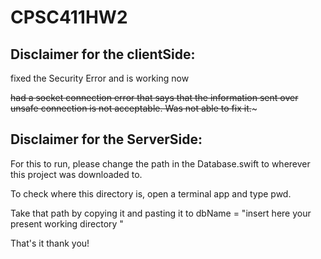 # CPSC411HW2

## Disclaimer for the clientSide:

fixed the Security Error and is working now

~~had a socket connection error that says that the information sent over unsafe connection is not acceptable. Was not able to fix it.~~~

## Disclaimer for the ServerSide:
For this to run, please change the path in the Database.swift to wherever this project was downloaded to.

To check where this directory is, open a terminal app and type pwd.

Take that path by copying it and pasting it to dbName = "insert here your present working directory "


That's it thank you!
